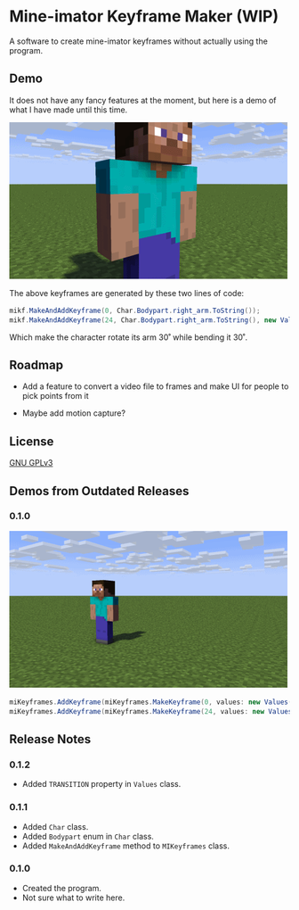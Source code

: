 # Mine-imator Keyframe Maker (WIP)

A software to create mine-imator keyframes without actually using the program.

## Demo

It does not have any fancy features at the moment, but here is a demo of what I have made until this time.

![pic](img/v0.1.1_demo.gif)

The above keyframes are generated by these two lines of code:

```csharp
mikf.MakeAndAddKeyframe(0, Char.Bodypart.right_arm.ToString());
mikf.MakeAndAddKeyframe(24, Char.Bodypart.right_arm.ToString(), new Values(ROT_X: 30, BEND_ANGLE_X: 30));
```

Which make the character rotate its arm 30˚ while bending it 30˚.

## Roadmap

- Add a feature to convert a video file to frames and make UI for people to pick points from it

- Maybe add motion capture?

## License

[GNU GPLv3](https://choosealicense.com/licenses/gpl-3.0/)

## Demos from Outdated Releases

### 0.1.0

![pic](img/v0.1.0_demo.gif)

```csharp
miKeyframes.AddKeyframe(miKeyframes.MakeKeyframe(0, values: new Values(POS_X: 0, POS_Y: 0, POS_Z: 0)));
miKeyframes.AddKeyframe(miKeyframes.MakeKeyframe(24, values: new Values(POS_X: 50, POS_Y: 0, POS_Z: 0, ROT_Z: 50)));
```

## Release Notes
### 0.1.2
* Added `TRANSITION` property in `Values` class.

### 0.1.1
* Added `Char` class.
* Added `Bodypart` enum in `Char` class.
* Added `MakeAndAddKeyframe` method to `MIKeyframes` class.

### 0.1.0
* Created the program.
* Not sure what to write here.
